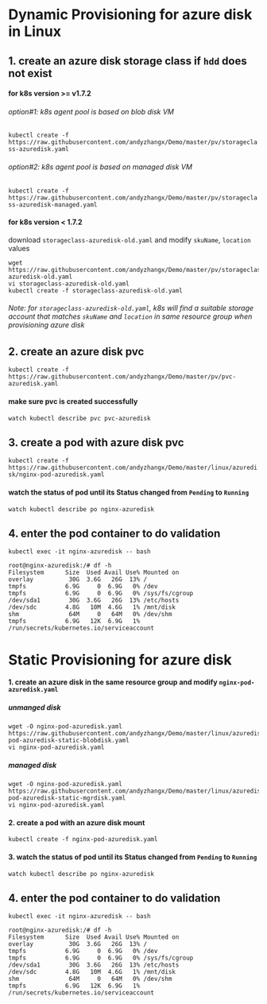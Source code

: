 # Dynamic Provisioning for azure disk in Linux
## 1. create an azure disk storage class if `hdd` does not exist
#### for k8s version >= v1.7.2
###### option#1: k8s agent pool is based on blob disk VM
```kubectl create -f https://raw.githubusercontent.com/andyzhangx/Demo/master/pv/storageclass-azuredisk.yaml```

###### option#2: k8s agent pool is based on managed disk VM
```kubectl create -f https://raw.githubusercontent.com/andyzhangx/Demo/master/pv/storageclass-azuredisk-managed.yaml```

#### for k8s version < 1.7.2
download `storageclass-azuredisk-old.yaml` and modify `skuName`, `location` values
```
wget https://raw.githubusercontent.com/andyzhangx/Demo/master/pv/storageclass-azuredisk-old.yaml
vi storageclass-azuredisk-old.yaml
kubectl create -f storageclass-azuredisk-old.yaml
```
###### Note: for `storageclass-azuredisk-old.yaml`, k8s will find a suitable storage account that matches ```skuName``` and ```location``` in same resource group when provisioning azure disk

## 2. create an azure disk pvc
```kubectl create -f https://raw.githubusercontent.com/andyzhangx/Demo/master/pv/pvc-azuredisk.yaml```
#### make sure pvc is created successfully
```watch kubectl describe pvc pvc-azuredisk```

## 3. create a pod with azure disk pvc
```kubectl create -f https://raw.githubusercontent.com/andyzhangx/Demo/master/linux/azuredisk/nginx-pod-azuredisk.yaml```

#### watch the status of pod until its Status changed from `Pending` to `Running`
```watch kubectl describe po nginx-azuredisk```

## 4. enter the pod container to do validation
```kubectl exec -it nginx-azuredisk -- bash```

```
root@nginx-azuredisk:/# df -h
Filesystem      Size  Used Avail Use% Mounted on
overlay          30G  3.6G   26G  13% /
tmpfs           6.9G     0  6.9G   0% /dev
tmpfs           6.9G     0  6.9G   0% /sys/fs/cgroup
/dev/sda1        30G  3.6G   26G  13% /etc/hosts
/dev/sdc        4.8G   10M  4.6G   1% /mnt/disk
shm              64M     0   64M   0% /dev/shm
tmpfs           6.9G   12K  6.9G   1% /run/secrets/kubernetes.io/serviceaccount
```
# Static Provisioning for azure disk
#### 1. create an azure disk in the same resource group and modify `nginx-pod-azuredisk.yaml`
##### unmanged disk
```
wget -O nginx-pod-azuredisk.yaml https://raw.githubusercontent.com/andyzhangx/Demo/master/linux/azuredisk/nginx-pod-azuredisk-static-blobdisk.yaml
vi nginx-pod-azuredisk.yaml
```
##### managed disk
```
wget -O nginx-pod-azuredisk.yaml https://raw.githubusercontent.com/andyzhangx/Demo/master/linux/azuredisk/nginx-pod-azuredisk-static-mgrdisk.yaml
vi nginx-pod-azuredisk.yaml
```

#### 2. create a pod with an azure disk mount
```kubectl create -f nginx-pod-azuredisk.yaml```

#### 3. watch the status of pod until its Status changed from `Pending` to `Running`
```watch kubectl describe po nginx-azuredisk```

## 4. enter the pod container to do validation
```kubectl exec -it nginx-azuredisk -- bash```

```
root@nginx-azuredisk:/# df -h
Filesystem      Size  Used Avail Use% Mounted on
overlay          30G  3.6G   26G  13% /
tmpfs           6.9G     0  6.9G   0% /dev
tmpfs           6.9G     0  6.9G   0% /sys/fs/cgroup
/dev/sda1        30G  3.6G   26G  13% /etc/hosts
/dev/sdc        4.8G   10M  4.6G   1% /mnt/disk
shm              64M     0   64M   0% /dev/shm
tmpfs           6.9G   12K  6.9G   1% /run/secrets/kubernetes.io/serviceaccount
```

